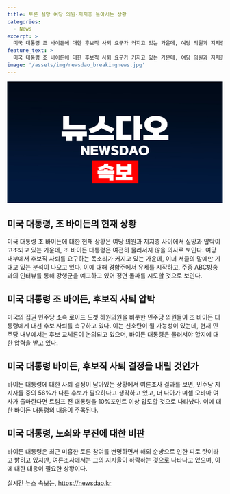 ```yaml
---
title: 토론 실망 여당 의원·지지층 돌아서는 상황
categories:
  - News
excerpt: >
  미국 대통령 조 바이든에 대한 후보직 사퇴 요구가 커지고 있는 가운데, 여당 의원과 지지층의 실망이 공공연해지면서 정면 돌파를 예고. 물러서지 않겠다는 바이든 대통령에 대한 압박은 거세지며, 민주당 내부에서 후보 교체론이 속속 떠오르고 있다. 이에 바이든 대통령은 당내 동요를 소통으로 잠재우고, 일정한 여론전 강행군을 예고하며 완주 의지를 보이고 있다. 하지만 바이든 대통령의 부진에 대한 우려와 대안으로 떠오르는 인물들의 지지율이 높아지는 상황이다.
feature_text: >
  미국 대통령 조 바이든에 대한 후보직 사퇴 요구가 커지고 있는 가운데, 여당 의원과 지지층의 실망이 공공연해지면서 정면 돌파를 예고. 물러서지 않겠다는 바이든 대통령에 대한 압박은 거세지며, 민주당 내부에서 후보 교체론이 속속 떠오르고 있다. 이에 바이든 대통령은 당내 동요를 소통으로 잠재우고, 일정한 여론전 강행군을 예고하며 완주 의지를 보이고 있다. 하지만 바이든 대통령의 부진에 대한 우려와 대안으로 떠오르는 인물들의 지지율이 높아지는 상황이다.
image: '/assets/img/newsdao_breakingnews.jpg'
---
```


<p><img src="/assets/img/newsdao_breakingnews.jpg" alt="ranknews 속보" /></p>

<h2 data-ke-size="size26">미국 대통령, 조 바이든의 현재 상황</h2>

<p data-ke-size="size16">미국 대통령 조 바이든에 대한 현재 상황은 여당 의원과 지지층 사이에서 실망과 압박이 고조되고 있는 가운데, 조 바이든 대통령은 여전히 물러서지 않을 의사로 보인다. 여당 내부에서 후보직 사퇴를 요구하는 목소리가 커지고 있는 가운데, 이너 서클의 말에만 기대고 있는 분석이 나오고 있다. 이에 대해 경합주에서 유세를 시작하고, 주중 ABC방송과의 인터뷰를 통해 강행군을 예고하고 있어 정면 돌파를 시도할 것으로 보인다.</p>

<h2 data-ke-size="size26">미국 대통령 조 바이든, 후보직 사퇴 압박</h2>

<p data-ke-size="size16">미국의 집권 민주당 소속 로이드 도겟 하원의원을 비롯한 민주당 의원들이 조 바이든 대통령에게 대선 후보 사퇴를 촉구하고 있다. 이는 신호탄이 될 가능성이 있는데, 현재 민주당 내부에서는 후보 교체론이 논의되고 있으며, 바이든 대통령은 물러서야 할지에 대한 압력을 받고 있다.</p>

<h2 data-ke-size="size26">미국 대통령 바이든, 후보직 사퇴 결정을 내릴 것인가</h2>

<p data-ke-size="size16">바이든 대통령에 대한 사퇴 결정이 남아있는 상황에서 여론조사 결과를 보면, 민주당 지지자들 중의 56%가 다른 후보가 필요하다고 생각하고 있고, 더 나아가 미셸 오바마 여사가 출마한다면 트럼프 전 대통령을 10%포인트 이상 압도할 것으로 나타났다. 이에 대한 바이든 대통령의 대응이 주목된다.</p>

<h2 data-ke-size="size26">미국 대통령, 노쇠와 부진에 대한 비판</h2>

<p data-ke-size="size16">바이든 대통령은 최근 미흡한 토론 참여를 변명하면서 해외 순방으로 인한 피로 탓이라고 밝히고 있지만, 여론조사에서는 그의 지지율이 하락하는 것으로 나타나고 있으며, 이에 대한 대응이 필요한 상황이다.</p>
실시간 뉴스 속보는, <a href="https://newsdao.kr" rel="dofollow">https://newsdao.kr</a>


